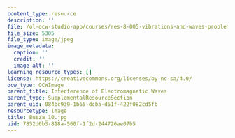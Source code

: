 ```yaml
---
content_type: resource
description: ''
file: /ol-ocw-studio-app/courses/res-8-005-vibrations-and-waves-problem-solving-fall-2012/7852d6b3818a560f1f2d244726ae07b5_Busza_10.jpg
file_size: 5305
file_type: image/jpeg
image_metadata:
  caption: ''
  credit: ''
  image-alt: ''
learning_resource_types: []
license: https://creativecommons.org/licenses/by-nc-sa/4.0/
ocw_type: OCWImage
parent_title: Interference of Electromagnetic Waves
parent_type: SupplementalResourceSection
parent_uid: 084bc939-1b65-dcba-d51f-422f082cd5fb
resourcetype: Image
title: Busza_10.jpg
uid: 7852d6b3-818a-560f-1f2d-244726ae07b5
---
```


